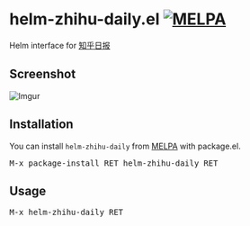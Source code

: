 # helm-zhihu-daily.el [![MELPA](http://melpa.org/packages/helm-zhihu-daily-badge.svg)](http://melpa.org/#/helm-zhihu-daily)

Helm interface for [知乎日报](http://daily.zhihu.com)

## Screenshot

![Imgur](http://i.imgur.com/i6RLz8Q.png)

## Installation

You can install `helm-zhihu-daily` from [MELPA](http://melpa.org/) with package.el.

<kbd>M-x package-install RET helm-zhihu-daily RET</kbd>

## Usage

<kbd>M-x helm-zhihu-daily RET</kbd>
